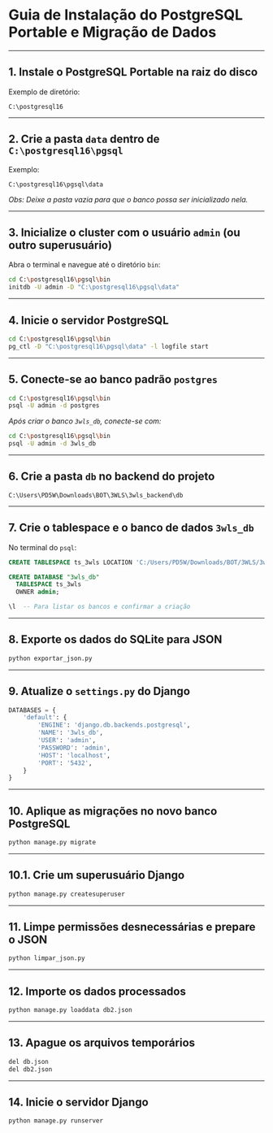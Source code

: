 # Guia de Instalação do PostgreSQL Portable e Migração de Dados

---

## 1. Instale o PostgreSQL Portable na raiz do disco

Exemplo de diretório:

```
C:\postgresql16
```

---

## 2. Crie a pasta `data` dentro de `C:\postgresql16\pgsql`

Exemplo:

```
C:\postgresql16\pgsql\data
```

*Obs: Deixe a pasta vazia para que o banco possa ser inicializado nela.*

---

## 3. Inicialize o cluster com o usuário `admin` (ou outro superusuário)

Abra o terminal e navegue até o diretório `bin`:

```bash
cd C:\postgresql16\pgsql\bin
initdb -U admin -D "C:\postgresql16\pgsql\data"
```

---

## 4. Inicie o servidor PostgreSQL

```bash
cd C:\postgresql16\pgsql\bin
pg_ctl -D "C:\postgresql16\pgsql\data" -l logfile start
```

---

## 5. Conecte-se ao banco padrão `postgres`

```bash
cd C:\postgresql16\pgsql\bin
psql -U admin -d postgres
```

*Após criar o banco `3wls_db`, conecte-se com:*

```bash
cd C:\postgresql16\pgsql\bin
psql -U admin -d 3wls_db
```

---

## 6. Crie a pasta `db` no backend do projeto

```
C:\Users\PD5W\Downloads\BOT\3WLS\3wls_backend\db
```

---

## 7. Crie o tablespace e o banco de dados `3wls_db`

No terminal do `psql`:

```sql
CREATE TABLESPACE ts_3wls LOCATION 'C:/Users/PD5W/Downloads/BOT/3WLS/3wls_backend/db';

CREATE DATABASE "3wls_db"
  TABLESPACE ts_3wls
  OWNER admin;

\l  -- Para listar os bancos e confirmar a criação
```

---

## 8. Exporte os dados do SQLite para JSON

```bash
python exportar_json.py
```

---

## 9. Atualize o `settings.py` do Django

```python
DATABASES = {
    'default': {
        'ENGINE': 'django.db.backends.postgresql',
        'NAME': '3wls_db',
        'USER': 'admin',
        'PASSWORD': 'admin',
        'HOST': 'localhost',
        'PORT': '5432',
    }
}
```

---

## 10. Aplique as migrações no novo banco PostgreSQL

```bash
python manage.py migrate
```

---

## 10.1. Crie um superusuário Django

```bash
python manage.py createsuperuser
```

---

## 11. Limpe permissões desnecessárias e prepare o JSON

```bash
python limpar_json.py
```

---

## 12. Importe os dados processados

```bash
python manage.py loaddata db2.json
```

---

## 13. Apague os arquivos temporários

```bash
del db.json
del db2.json
```

---

## 14. Inicie o servidor Django

```bash
python manage.py runserver
```
